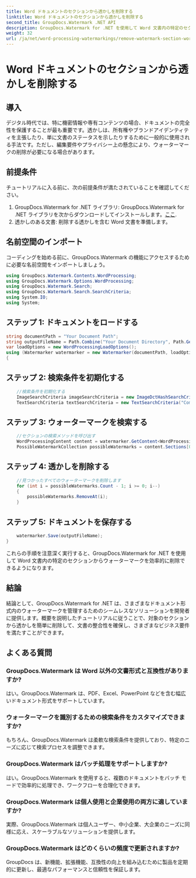 ```yaml
---
title: Word ドキュメントのセクションから透かしを削除する
linktitle: Word ドキュメントのセクションから透かしを削除する
second_title: GroupDocs.Watermark .NET API
description: GroupDocs.Watermark for .NET を使用して Word 文書内の特定のセクションからウォーターマークを削除する方法を学びます。包括的なチュートリアルはここから入手できます。
weight: 32
url: /ja/net/word-processing-watermarkings/remove-watermark-section-word-docs/
---
```


# Word ドキュメントのセクションから透かしを削除する

## 導入
デジタル時代では、特に機密情報や専有コンテンツの場合、ドキュメントの完全性を保護することが最も重要です。透かしは、所有権やブランドアイデンティティを主張したり、単に文書のステータスを示したりするために一般的に使用される手法です。ただし、編集要件やプライバシー上の懸念により、ウォーターマークの削除が必要になる場合があります。
## 前提条件
チュートリアルに入る前に、次の前提条件が満たされていることを確認してください。
1.  GroupDocs.Watermark for .NET ライブラリ: GroupDocs.Watermark for .NET ライブラリを次からダウンロードしてインストールします。[ここ](https://releases.groupdocs.com/Watermark/net/).
2. 透かしのある文書: 削除する透かしを含む Word 文書を準備します。

## 名前空間のインポート
コーディングを始める前に、GroupDocs.Watermark の機能にアクセスするために必要な名前空間をインポートしましょう。
```csharp
using GroupDocs.Watermark.Contents.WordProcessing;
using GroupDocs.Watermark.Options.WordProcessing;
using GroupDocs.Watermark.Search;
using GroupDocs.Watermark.Search.SearchCriteria;
using System.IO;
using System;
```
## ステップ 1: ドキュメントをロードする
```csharp
string documentPath = "Your Document Path";
string outputFileName = Path.Combine("Your Document Directory", Path.GetFileName(documentPath));
var loadOptions = new WordProcessingLoadOptions();
using (Watermarker watermarker = new Watermarker(documentPath, loadOptions))
{
```
## ステップ 2: 検索条件を初期化する
```csharp
    //検索条件を初期化する
    ImageSearchCriteria imageSearchCriteria = new ImageDctHashSearchCriteria(Constants.LogoPng);
    TextSearchCriteria textSearchCriteria = new TextSearchCriteria("Company Name");
```
## ステップ 3: ウォーターマークを検索する
```csharp
    //セクションの検索メソッドを呼び出す
    WordProcessingContent content = watermarker.GetContent<WordProcessingContent>();
    PossibleWatermarkCollection possibleWatermarks = content.Sections[0].Search(textSearchCriteria.Or(imageSearchCriteria));
```
## ステップ 4: 透かしを削除する
```csharp
    //見つかったすべてのウォーターマークを削除します
    for (int i = possibleWatermarks.Count - 1; i >= 0; i--)
    {
        possibleWatermarks.RemoveAt(i);
    }
```
## ステップ 5: ドキュメントを保存する
```csharp
    watermarker.Save(outputFileName);
}
```
これらの手順を注意深く実行すると、GroupDocs.Watermark for .NET を使用して Word 文書内の特定のセクションからウォーターマークを効率的に削除できるようになります。

## 結論
結論として、GroupDocs.Watermark for .NET は、さまざまなドキュメント形式内のウォーターマークを管理するためのシームレスなソリューションを開発者に提供します。概要を説明したチュートリアルに従うことで、対象のセクションから透かしを簡単に削除して、文書の整合性を確保し、さまざまなビジネス要件を満たすことができます。
## よくある質問
### GroupDocs.Watermark は Word 以外の文書形式と互換性がありますか?
はい。GroupDocs.Watermark は、PDF、Excel、PowerPoint などを含む幅広いドキュメント形式をサポートしています。
### ウォーターマークを識別するための検索条件をカスタマイズできますか?
もちろん、GroupDocs.Watermark は柔軟な検索条件を提供しており、特定のニーズに応じて検索プロセスを調整できます。
### GroupDocs.Watermark はバッチ処理をサポートしますか?
はい。GroupDocs.Watermark を使用すると、複数のドキュメントをバッチ モードで効率的に処理でき、ワークフローを合理化できます。
### GroupDocs.Watermark は個人使用と企業使用の両方に適していますか?
実際、GroupDocs.Watermark は個人ユーザー、中小企業、大企業のニーズに同様に応え、スケーラブルなソリューションを提供します。
### GroupDocs.Watermark はどのくらいの頻度で更新されますか?
GroupDocs は、新機能、拡張機能、互換性の向上を組み込むために製品を定期的に更新し、最適なパフォーマンスと信頼性を保証します。